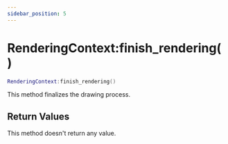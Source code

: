 ```yaml
---
sidebar_position: 5
---
```


# RenderingContext:finish_rendering()
```lua
RenderingContext:finish_rendering()
```
This method finalizes the drawing process.


## Return Values
This method doesn't return any value.